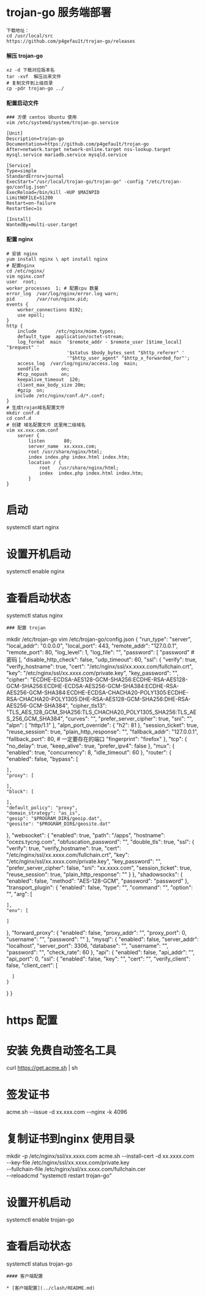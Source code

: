 # trojan-go 服务端部署
```
下载地址：
cd /usr/local/src
https://github.com/p4gefau1t/trojan-go/releases
```
#### 解压 trojan-go
```
xz -d 下载对应版本名
tar -xvf  解压出来文件
# 复制文件到上级目录
cp -pdr trojan-go ../
```
#### 配置启动文件
```
### 方便 centos Ubuntu 使用
vim /etc/systemd/system/trojan-go.service

[Unit]
Description=trojan-go
Documentation=https://github.com/p4gefau1t/trojan-go
After=network.target network-online.target nss-lookup.target mysql.service mariadb.service mysqld.service

[Service]
Type=simple
StandardError=journal
ExecStart="/usr/local/trojan-go/trojan-go" -config "/etc/trojan-go/config.json"
ExecReload=/bin/kill -HUP $MAINPID
LimitNOFILE=51200
Restart=on-failure
RestartSec=1s

[Install]
WantedBy=multi-user.target
```
#### 配置 nginx
```
# 安装 nginx
yum install nginx \ apt install nginx
# 配置nginx
cd /etc/nginx/
vim nginx.conf
user  root;
worker_processes  1; # 配置cpu 数量
error_log  /var/log/nginx/error.log warn;
pid        /var/run/nginx.pid;
events {
    worker_connections 8192;
    use epoll;
}
http {
    include       /etc/nginx/mime.types;
    default_type  application/octet-stream;
    log_format  main  '$remote_addr - $remote_user [$time_local] "$request" '
                      '$status $body_bytes_sent "$http_referer" '
                      '"$http_user_agent" "$http_x_forwarded_for"';
    access_log  /var/log/nginx/access.log  main;
    sendfile        on;
    #tcp_nopush     on;
    keepalive_timeout  120;
    client_max_body_size 20m;
    #gzip  on;
   include /etc/nginx/conf.d/*.conf;
}
# 生成trojan域名配置文件
mkdir conf.d
cd conf.d
# 创建 域名配置文件 这里用二级域名
vim xx.xxx.com.conf
    server {
        listen       80;
        server_name  xx.xxxx.com;
        root /usr/share/nginx/html;
        index index.php index.html index.htm;
        location / {
            root   /usr/share/nginx/html;
            index  index.php index.html index.htm;
        }
}

```
# 启动
systemctl start nginx
# 设置开机启动
systemctl enable nginx
# 查看启动状态
systemctl status nginx
```
### 配置 trojan
```
mkdir /etc/trojan-go
vim /etc/trojan-go/config.json
{
  "run_type": "server",
  "local_addr": "0.0.0.0",
  "local_port": 443, 
  "remote_addr": "127.0.0.1",
  "remote_port": 80,
  "log_level": 1,
  "log_file": "",
  "password": [
    "password" # 密码
  ],
  "disable_http_check": false,
  "udp_timeout": 60,
  "ssl": {
    "verify": true,
    "verify_hostname": true,
    "cert": "/etc/nginx/ssl/xx.xxxx.com/fullchain.crt",
    "key": "/etc/nginx/ssl/xx.xxxx.com/private.key",
    "key_password": "",
    "cipher": "ECDHE-ECDSA-AES128-GCM-SHA256:ECDHE-RSA-AES128-GCM-SHA256:ECDHE-ECDSA-AES256-GCM-SHA384:ECDHE-RSA-AES256-GCM-SHA384:ECDHE-ECDSA-CHACHA20-POLY1305:ECDHE-RSA-CHACHA20-POLY1305:DHE-RSA-AES128-GCM-SHA256:DHE-RSA-AES256-GCM-SHA384",
    "cipher_tls13": "TLS_AES_128_GCM_SHA256:TLS_CHACHA20_POLY1305_SHA256:TLS_AES_256_GCM_SHA384",
    "curves": "",
    "prefer_server_cipher": true,
    "sni": "",
    "alpn": [
      "http/1.1"
    ],
    "alpn_port_override": {
            "h2": 81
    },
    "session_ticket": true,
    "reuse_session": true,
    "plain_http_response": "",
    "fallback_addr": "127.0.0.1",
    "fallback_port": 80, # 一定要存在的端口
    "fingerprint": "firefox"
  },
  "tcp": {
    "no_delay": true,
    "keep_alive": true,
    "prefer_ipv4": false
  },
  "mux": {
    "enabled": true,
    "concurrency": 8,
    "idle_timeout": 60
  },
  "router": {
    "enabled": false,
    "bypass": [

    ],
    "proxy": [

    ],
    "block": [

    ],
    "default_policy": "proxy",
    "domain_strategy": "as_is",
    "geoip": "$PROGRAM_DIR$/geoip.dat",
    "geosite": "$PROGRAM_DIR$/geosite.dat"
  },
  "websocket": {
    "enabled": true,
    "path": "/apps",
    "hostname": "ocezs.tycng.com",
    "obfuscation_password": "",
    "double_tls": true,
    "ssl": {
      "verify": true,
      "verify_hostname": true,
      "cert": "/etc/nginx/ssl/xx.xxxx.com/fullchain.crt",
      "key": "/etc/nginx/ssl/xx.xxxx.com/private.key",
      "key_password": "",
      "prefer_server_cipher": false,
      "sni": "xx.xxxx.com",
      "session_ticket": true,
      "reuse_session": true,
      "plain_http_response": ""
    }
  },
  "shadowsocks": {
    "enabled": false,
    "method": "AES-128-GCM",
    "password": "password"
  },
  "transport_plugin": {
    "enabled": false,
    "type": "",
    "command": "",
    "option": "",
    "arg": [

    ],
    "env": [

    ]
  },
  "forward_proxy": {
    "enabled": false,
    "proxy_addr": "",
    "proxy_port": 0,
    "username": "",
    "password": ""
  },
  "mysql": {
    "enabled": false,
    "server_addr": "localhost",
    "server_port": 3306,
    "database": "",
    "username": "",
    "password": "",
    "check_rate": 60
  },
  "api": {
    "enabled": false,
    "api_addr": "",
    "api_port": 0,
    "ssl": {
      "enabled": false,
      "key": "",
      "cert": "",
      "verify_client": false,
      "client_cert": [

      ]
    }
  }
}
# https 配置
# 安装 免费自动签名工具
curl  https://get.acme.sh | sh
# 签发证书
acme.sh --issue  -d xx.xxx.com  --nginx -k 4096
# 复制证书到nginx 使用目录
mkdir -p /etc/nginx/ssl/xx.xxxx.com
acme.sh --install-cert -d xx.xxxx.com  \
        --key-file /etc/nginx/ssl/xx.xxxx.com/private.key  \
        --fullchain-file /etc/nginx/ssl/xx.xxxx.com/fullchain.cer  \
        --reloadcmd "systemctl restart trojan-go"
# 设置开机启动
systemctl enable trojan-go
# 查看启动状态
systemctl status trojan-go
```
#### 客户端配置

* [客户端配置](../clash/README.md)